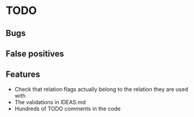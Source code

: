 # TODO

## Bugs

## False positives

## Features

* Check that relation flags actually belong to the relation they are used with
* The validations in IDEAS.md
* Hundreds of TODO comments in the code
